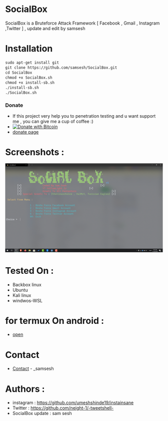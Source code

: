 # SocialBox
SocialBox is a Bruteforce Attack Framework [ Facebook , Gmail , Instagram ,Twitter ] , update and edit by samsesh
# Installation
```
sudo apt-get install git
git clone https://github.com/samsesh/SocialBox.git
cd SocialBox
chmod +x SocialBox.sh
chmod +x install-sb.sh
./install-sb.sh
./SocialBox.sh
```
### Donate
- If this project very help you to penetration testing  and u want support me , you can give me a cup of coffee :)
- [![Donate with Bitcoin](https://en.cryptobadges.io/badge/small/19KHPduHx2C8WAeq13b4xTsGocqq2PM5mN)](https://en.cryptobadges.io/donate/19KHPduHx2C8WAeq13b4xTsGocqq2PM5mN)
- [donate page](https://github.com/samsesh/donate)
# Screenshots :
![Test Image 8](./Screenshots/sb.png)
# Tested On :
* Backbox linux
* Ubuntu 
* Kali linux
* windwos-WSL
# for termux On android :
* [open](https://github.com/samsesh/SocialBox-Termux)
# Contact
* [Contact](https://twitter.com/_samsesh) - _samsesh
# Authors :

* instagram : https://github.com/umeshshinde19/instainsane
* Twitter   : https://github.com/neight-1/-tweetshell-
* SocialBox update : sam sesh
